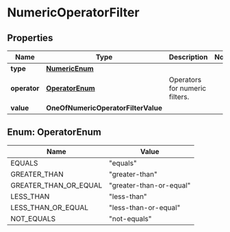 # NumericOperatorFilter

## Properties
Name | Type | Description | Notes
------------ | ------------- | ------------- | -------------
**type** | [**NumericEnum**](NumericEnum.md) |  | 
**operator** | [**OperatorEnum**](#OperatorEnum) | Operators for numeric filters. | 
**value** | **OneOfNumericOperatorFilterValue** |  | 

<a name="OperatorEnum"></a>
## Enum: OperatorEnum
Name | Value
---- | -----
EQUALS | &quot;equals&quot;
GREATER_THAN | &quot;greater-than&quot;
GREATER_THAN_OR_EQUAL | &quot;greater-than-or-equal&quot;
LESS_THAN | &quot;less-than&quot;
LESS_THAN_OR_EQUAL | &quot;less-than-or-equal&quot;
NOT_EQUALS | &quot;not-equals&quot;
